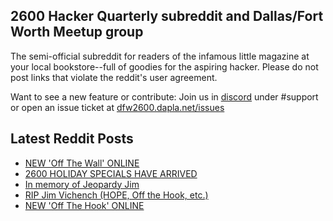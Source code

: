 ## 2600 Hacker Quarterly subreddit and Dallas/Fort Worth Meetup group
The semi-official subreddit for readers of the infamous little magazine at your local bookstore--full of goodies for the aspiring hacker. Please do not post links that violate the reddit's user agreement.

Want to see a new feature or contribute: 
Join us in [discord](https://dfw2600.dapla.net/chat) under #support or open an issue ticket at [dfw2600.dapla.net/issues](https://dfw2600.dapla.net/issues)

## Latest Reddit Posts
<!-- BLOG-POST-LIST:START -->
- [NEW 'Off The Wall' ONLINE](https://2600.com/wall/29-11-2022)
- [2600 HOLIDAY SPECIALS HAVE ARRIVED](https://2600.com/content/2600-holiday-specials-have-arrived)
- [In memory of Jeopardy Jim](https://www.reddit.com/r/2600/comments/z51k91/in_memory_of_jeopardy_jim/)
- [RIP Jim Vichench (HOPE, Off the Hook, etc.)](https://www.reddit.com/r/2600/comments/z4p66w/rip_jim_vichench_hope_off_the_hook_etc/)
- [NEW 'Off The Hook' ONLINE](https://2600.com/hook/23-11-2022)
<!-- BLOG-POST-LIST:END -->
